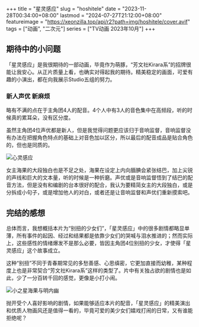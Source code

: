 +++
title = "星灵感应"
slug = "hoshitele"
date = "2023-11-28T00:34:00+08:00"
lastmod = "2024-07-27T21:12:00+08:00"
featureimage = "https://xeonzilla.top/api/r2?path=img/hoshitele/cover.avif"
tags = ["动画", "二次元"]
series = ["TV动画 2023年10月"]
+++
## 期待中的小问题
「星灵感应」是我很期待的一部动画，毕竟作为萌豚，“芳文社Kirara系”的招牌很能让我安心。从正片质量上看，也确实对得起我的期待。精美稳定的画面，可爱有趣的小演出，都在向我展示Studio五组的努力。

### 新人声优 新麻烦
略有不满的点在于主角团4人的配音。4个人中有3人的音色集中在高频段，听的时候真的累耳朵，没有区分度。

虽然主角团4位声优都是新人，但是我觉得问题更应该归于音响监督，音响监督没有办法在把握角色特点的基础上对音色加以区分，所以最后的配音成品是贴合角色的，但也是同质的。

![心灵感应](https://xeonzilla.top/api/r2?path=img/hoshitele/01.avif "心灵感应")

女主海果的大段独白也是不足之处，海果在设定上内向腼腆会紧张结巴，加上尖锐的声线和巨大的文本量，听的时候是一种折磨。声优或是音响监督悟到了结巴的配音方法，但是没有和编剧的台本很好的配合，我认为要精简女主的大段独白，或是分拆成小句子，或是增加他人的对白，或者还是让音响监督和声优们重新摸索吧。

## 完结的感想
总体而言，我想概括本片为“别扭的少女们”，「星灵感应」中的很多剧情都略显单薄，所有事件的起因、经过和结果都是依靠少女们的哭喊与泪水推进的；然而实际上，这些感性的情绪爆发不是那么必要，皆因主角团4位别扭的少女，才使得「星灵感应」这个故事成立。

这种“别扭”不同于青春期常见的多愁善感、心思缜密，它更加直接而幼稚，某种程度上也是非常契合“芳文社Kirara系”这样的类型了。片中有关独占欲的剧情也是如此，少了一分百转千回的感觉，更像是小打小闹。

![小之星海果与明内幽](https://xeonzilla.top/api/r2?path=img/hoshitele/02.avif "小之星海果与明内幽")

抛开受个人喜好影响的剧情，如果能够适应本片的配音，「星灵感应」的精美演出和优质人物画风还是值得一看的，毕竟可爱的美少女们嬉戏打闹的日常，又有谁能拒绝呢？